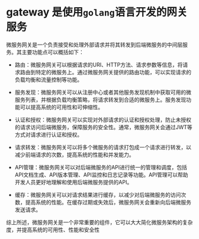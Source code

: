 # gateway 是使用`golang`语言开发的网关服务


微服务网关是一个负责接受和处理外部请求并将其转发到后端微服务的中间层服务。其主要功能点可以概括如下：

- 路由：微服务网关可以根据请求的URI、HTTP方法、请求参数等信息，将请求路由到特定的微服务上。通过微服务网关提供的路由功能，可以实现请求的负载均衡和流量控制等功能。

- 服务发现：微服务网关可以从注册中心或者其他服务发现机制中获取可用的微服务列表，并根据负载均衡策略，将请求转发到合适的微服务上。服务发现功能可以提高系统的可用性和可伸缩性。

- 认证和授权：微服务网关可以实现对外部请求的认证和授权处理，防止未授权的请求访问后端微服务，保障服务的安全性。通常，微服务网关会通过JWT等方式对请求进行认证和授权。

- 请求转发：微服务网关可以将多个微服务的请求打包成一个请求进行转发，以减少前端请求的次数，提高系统的性能和并发能力。

- API管理：微服务网关可以对后端微服务的API进行统一的管理和调度，包括API文档生成、API版本管理、API监控和日志记录等功能。API管理可以帮助开发人员更好地理解和使用后端微服务提供的API。

- 缓存：微服务网关可以对请求结果进行缓存，以减少对后端微服务的访问次数，提高系统的性能。在缓存过期或失效后，微服务网关会重新向后端微服务发送请求。

综上所述，微服务网关是一个非常重要的组件，它可以大大简化微服务架构的复杂度，并提高系统的可用性、性能和安全性
